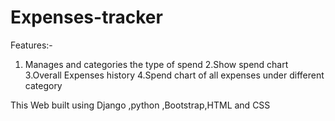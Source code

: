 # Expenses-tracker
Features:-
1. Manages and categories the type of spend 
2.Show spend chart 
3.Overall Expenses history 
4.Spend chart of all expenses under different category 


This Web built using Django ,python ,Bootstrap,HTML and CSS
